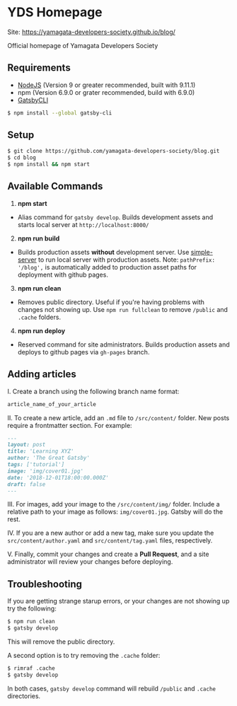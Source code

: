 # YDS Homepage

Site: https://yamagata-developers-society.github.io/blog/

Official homepage of Yamagata Developers Society

## Requirements

- [NodeJS](https://nodejs.org/en/) (Version 9 or greater recommended, built with 9.11.1)
- npm (Version 6.9.0 or grater recommended, build with 6.9.0)
- [GatsbyCLI](https://www.gatsbyjs.org/docs/)

```bash
$ npm install --global gatsby-cli
```

## Setup

```bash
$ git clone https://github.com/yamagata-developers-society/blog.git
$ cd blog
$ npm install && npm start
```

## Available Commands

1. **npm start**

- Alias command for `gatsby develop`. Builds development assets and starts local server at `http://localhost:8000/`

2. **npm run build**

- Builds production assets **without** development server. Use [simple-server](https://github.com/steveklabnik/simple-server) to run local server with production assets. Note: `pathPrefix: '/blog',` is automatically added to production asset paths for deployment with github pages.

3. **npm run clean**

- Removes public directory. Useful if you're having problems with changes not showing up. Use `npm run fullclean` to remove `/public` and `.cache` folders.

4. **npm run deploy**

- Reserved command for site administrators. Builds production assets and deploys to github pages via `gh-pages` branch.

## Adding articles

I. Create a branch using the following branch name format:

```bash
article_name_of_your_article
```

II. To create a new article, add an `.md` file to `/src/content/` folder. New posts require a frontmatter section. For example:

```md
---
layout: post
title: 'Learning XYZ'
author: 'The Great Gatsby'
tags: ['tutorial']
image: 'img/cover01.jpg'
date: '2018-12-01T18:00:00.000Z'
draft: false
---
```

III. For images, add your image to the `/src/content/img/` folder. Include a relative path to your image as follows: `img/cover01.jpg`. Gatsby will do the rest.

IV. If you are a new author or add a new tag, make sure you update the `src/content/author.yaml` and `src/content/tag.yaml` files, respectively.

V. Finally, commit your changes and create a **Pull Request**, and a site administrator will review your changes before deploying.

## Troubleshooting

If you are getting strange starup errors, or your changes are not showing up try the following:

```bash
$ npm run clean
$ gatsby develop
```

This will remove the public directory.

A second option is to try removing the `.cache` folder:

```bash
$ rimraf .cache
$ gatsby develop
```

In both cases, `gatsby develop` command will rebuild `/public` and `.cache` directories.
